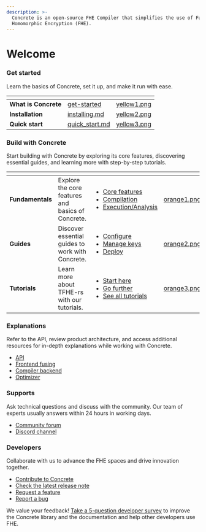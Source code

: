 ```yaml
---
description: >-
  Concrete is an open-source FHE Compiler that simplifies the use of Fully
  Homomorphic Encryption (FHE).
---
```


# Welcome

### Get started

Learn the basics of Concrete, set it up, and make it run with ease.

<table data-view="cards"><thead><tr><th></th><th data-hidden data-card-target data-type="content-ref"></th><th data-hidden data-card-cover data-type="files"></th></tr></thead><tbody><tr><td><strong>What is Concrete</strong></td><td><a href="get-started/">get-started</a></td><td><a href=".gitbook/assets/yellow1.png">yellow1.png</a></td></tr><tr><td><strong>Installation</strong></td><td><a href="get-started/installing.md">installing.md</a></td><td><a href=".gitbook/assets/yellow2.png">yellow2.png</a></td></tr><tr><td><strong>Quick start</strong></td><td><a href="get-started/quick_start.md">quick_start.md</a></td><td><a href=".gitbook/assets/yellow3.png">yellow3.png</a></td></tr></tbody></table>

### Build with Concrete

Start building with Concrete by exploring its core features, discovering essential guides, and learning more with step-by-step tutorials.

<table data-view="cards"><thead><tr><th></th><th></th><th></th><th data-hidden data-card-cover data-type="files"></th></tr></thead><tbody><tr><td><strong>Fundamentals</strong></td><td>Explore the core features and basics of Concrete.</td><td><ul><li><a href="broken-reference/">Core features</a></li><li><a href="broken-reference/">Compilation</a></li><li><a href="broken-reference/">Execution/Analysis</a></li></ul></td><td><a href=".gitbook/assets/orange1.png">orange1.png</a></td></tr><tr><td><strong>Guides</strong></td><td>Discover essential guides to work with Concrete.</td><td><ul><li><a href="guides/configure.md">Configure</a></li><li><a href="guides/manage_keys.md">Manage keys</a></li><li><a href="howto/debug.md">Deploy</a></li></ul></td><td><a href=".gitbook/assets/orange2.png">orange2.png</a></td></tr><tr><td><strong>Tutorials</strong></td><td>Learn more about TFHE-rs with our tutorials.</td><td><ul><li><a href="tutorials/see-all-tutorials.md#start-here">Start here</a></li><li><a href="tutorials/see-all-tutorials.md#go-further">Go further</a></li><li><a href="tutorials/see-all-tutorials.md">See all tutorials</a></li></ul></td><td><a href=".gitbook/assets/orange3.png">orange3.png</a></td></tr></tbody></table>

### Explanations

Refer to the API, review product architecture, and access additional resources for in-depth explanations while working with Concrete.

* [API](dev/api/)
* [Frontend fusing](explanations/fusing.md)
* [Compiler backend](explanations/backends/)
* [Optimizer](explanations/optimizer.md)

### Supports

Ask technical questions and discuss with the community. Our team of experts usually answers within 24 hours in working days.

* [Community forum](https://community.zama.ai/)
* [Discord channel](https://discord.fhe.org/)

### Developers

Collaborate with us to advance the FHE spaces and drive innovation together.

* [Contribute to Concrete](dev/contributing.md)
* [Check the latest release note](https://github.com/zama-ai/concrete/releases)
* [Request a feature](https://github.com/zama-ai/concrete/issues/new?assignees=\&labels=feature\&projects=\&template=features.md)
* [Report a bug](https://github.com/zama-ai/concrete/issues/new?assignees=\&labels=bug%2C+triage\&projects=\&template=bug\_report.md)

We value your feedback!  [Take a 5-question developer survey](https://zama-project.webflow.io/developer-survey) to improve the Concrete library and the documentation and help other developers use FHE.
